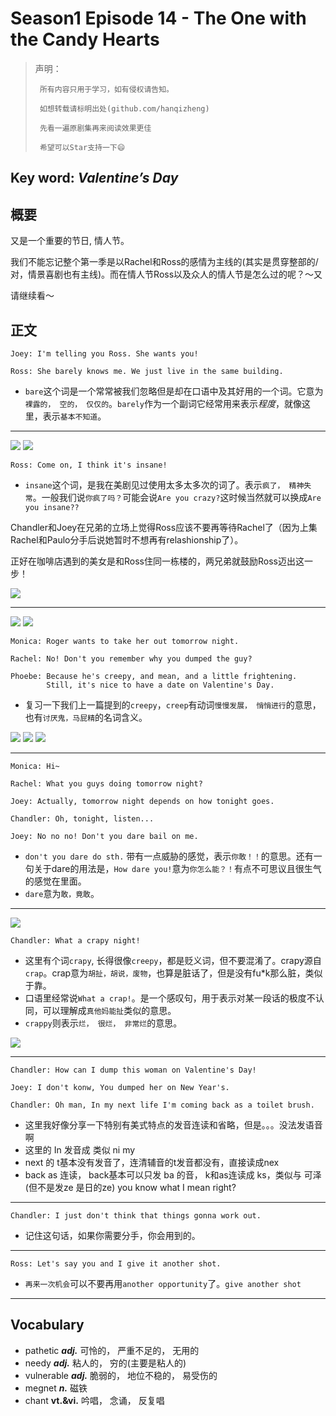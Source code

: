 # Season1 Episode 14 - The One with the Candy Hearts

> 声明：
>       
>      所有内容只用于学习，如有侵权请告知。
>
>      如想转载请标明出处(github.com/hanqizheng)
>      
>      先看一遍原剧集再来阅读效果更佳
> 
>      希望可以Star支持一下😄
>
> 

## Key word:  *Valentine’s Day*

## 概要

又是一个重要的节日, 情人节。

我们不能忘记整个第一季是以Rachel和Ross的感情为主线的(其实是贯穿整部的/对，情景喜剧也有主线)。而在情人节Ross以及众人的情人节是怎么过的呢？～又

请继续看～

## 正文

```en
Joey: I'm telling you Ross. She wants you!

Ross: She barely knows me. We just live in the same building.
```

- `bare`这个词是一个常常被我们忽略但是却在口语中及其好用的一个词。它意为`裸露的， 空的， 仅仅的`。`barely`作为一个副词它经常用来表示*程度*，就像这里，表示`基本不知道`。

---
![](/assets/friends/season1/episode14/17.09.jpg)
![](/assets/friends/season1/episode14/17.11.jpg)

```en
Ross: Come on, I think it's insane!
```

- `insane`这个词，是我在美剧见过使用太多太多次的词了。表示`疯了， 精神失常`。一般我们说`你疯了吗？`可能会说`Are you crazy?`这时候当然就可以换成`Are you insane??`

Chandler和Joey在兄弟的立场上觉得Ross应该不要再等待Rachel了（因为上集Rachel和Paulo分手后说她暂时不想再有relashionship了）。

正好在咖啡店遇到的美女是和Ross住同一栋楼的，两兄弟就鼓励Ross迈出这一步！

![](/assets/friends/season1/episode14/42.06.jpg)

---

![](/assets/friends/season1/episode14/27.48.jpg)
![](/assets/friends/season1/episode14/27.58.jpg)

```en
Monica: Roger wants to take her out tomorrow night.

Rachel: No! Don't you remember why you dumped the guy?

Phoebe: Because he's creepy, and mean, and a little frightening.
        Still, it's nice to have a date on Valentine's Day.
```

- 复习一下我们上一篇提到的`creepy`，`creep`有动词`慢慢发展， 悄悄进行`的意思，也有`讨厌鬼，马屁精`的名词含义。

![](/assets/friends/season1/episode14/31.55.jpg)
![](/assets/friends/season1/episode14/32.00.jpg)
![](/assets/friends/season1/episode14/32.02.jpg)

---

```en
Monica: Hi~

Rachel: What you guys doing tomorrow night?

Joey: Actually, tomorrow night depends on how tonight goes.

Chandler: Oh, tonight, listen...

Joey: No no no! Don't you dare bail on me.
```

- `don't you dare do sth.` 带有一点威胁的感觉，表示`你敢！！`的意思。还有一句关于dare的用法是，`How dare you!`意为`你怎么能？！`有点不可思议且很生气的感觉在里面。
- `dare`意为`敢，竟敢`。

---

![](/assets/friends/season1/episode14/33.34.jpg)

```en
Chandler: What a crapy night!
```

- 这里有个词`crapy`, 长得很像`creepy`，都是贬义词，但不要混淆了。crapy源自`crap`。crap意为`胡扯，胡说，废物`，也算是脏话了，但是没有fu*k那么脏，类似于靠。
- 口语里经常说`What a crap!`。是一个感叹句，用于表示对某一段话的极度不认同，可以理解成`真他妈能扯`类似的意思。
- `crappy`则表示`烂， 很烂， 非常烂`的意思。

![](/assets/friends/season1/episode14/34.06.jpg)

---

```en
Chandler: How can I dump this woman on Valentine's Day!

Joey: I don't konw, You dumped her on New Year's.

Chandler: Oh man, In my next life I'm coming back as a toilet brush.
```

- 这里我好像分享一下特别有美式特点的发音连读和省略，但是。。。没法发语音啊
- 这里的 In 发音成 类似 ni my
- next 的 t基本没有发音了，连清辅音的t发音都没有，直接读成nex
- back as 连读， back基本可以只发 ba 的音， k和as连读成 ks，类似与 可泽(但不是发ze 是日的ze) you know what I mean right?

---

```en
Chandler: I just don't think that things gonna work out.
```

- 记住这句话，如果你需要分手，你会用到的。

---

```en
Ross: Let's say you and I give it another shot.
```

- `再来一次机会`可以不要再用`another opportunity`了。`give another shot`

---

## Vocabulary

- pathetic ***adj.*** 可怜的， 严重不足的， 无用的
- needy ***adj.*** 粘人的， 穷的(主要是粘人的)
- vulnerable ***adj.*** 脆弱的， 地位不稳的， 易受伤的
- megnet ***n.*** 磁铁
- chant **vt.&vi.** 吟唱， 念诵， 反复唱
